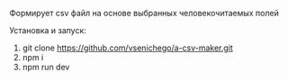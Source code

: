 Формирует csv файл на основе выбранных человекочитаемых полей

Установка и запуск:
1. git clone https://github.com/vsenichego/a-csv-maker.git
2. npm i
3. npm run dev
